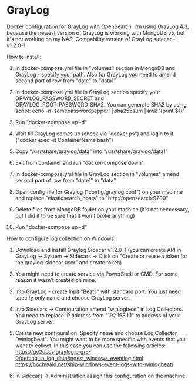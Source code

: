 # GrayLog
Docker configuration for GrayLog with OpenSearch. I'm using GrayLog 4.3, because the newest version of GrayLog is working with MongoDB v5, but it's not working on my NAS.
Compability version of GrayLog sidecar - v1.2.0-1

How to install:

1. In docker-compose.yml file in "volumes" section in MongoDB and GrayLog - specify your path. Also for GrayLog you need to amend second part of row from "date" to "data1"

2. In docker-compose.yml file in GrayLog section specify your GRAYLOG_PASSWORD_SECRET and GRAYLOG_ROOT_PASSWORD_SHA2. You can generate SHA2 by using script:
echo -n 'somepasswordpepper' | sha256sum | awk '{print $1}'

3. Run "docker-compose up -d"

4. Wait till GrayLog comes up (check via "docker ps") and login to it ("docker exec -it ContainerName bash")

5. Copy "/usr/share/graylog/data" into "/usr/share/graylog/data1"

6. Exit from container and run "docker-compose down"

7. In docker-compose.yml file in GrayLog section in "volumes" amend second part of row from "date1" to "data"

8. Open config file for Graylog ("config/graylog.conf") on your machine and replace "elasticsearch_hosts" to "http://opensearch:9200"

9. Delete files from MongoDB folder on your machine (it's not neccessary, but I did it to be sure that it won't broke anything)

10. Run "docker-compose up -d"



How to configure log collection on Windows:

1. Download and install Graylog Sidecar v1.2.0-1 (you can create API in GrayLog -> System -> Sidecars -> Click on "Create or reuse a token for the graylog-sidecar user" and create token)

2. You might need to create service via PowerShell or CMD. For some reason it wasn't created on mine.

3. Into GrayLog - create Inpit "Beats" with standard port. You just need specify only name and choose GrayLog server.

4. Into Sidecars -> Configuration amend "winlogbeat" in Log Collectors. You need to replace IP address from "192.168.1.1" to address of your GrayLog server.

5. Create new configuration. Specify name and choose Log Collector "winlogbeat". You might want to be more specific with events that you want to collect.
In this case you can use the following articles:
https://go2docs.graylog.org/5-0/getting_in_log_data/ingest_windows_eventlog.html
https://hochwald.net/ship-windows-event-logs-with-winlogbeat/

6. In Sidecars -> Administration assign this configuration on the machine.

